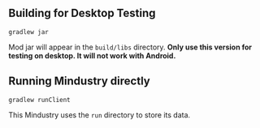 ## Building for Desktop Testing

`gradlew jar`

Mod jar will appear in the `build/libs` directory. **Only use this version for testing on desktop. It will not work with Android.**

## Running Mindustry directly

`gradlew runClient`

This Mindustry uses the `run` directory to store its data.